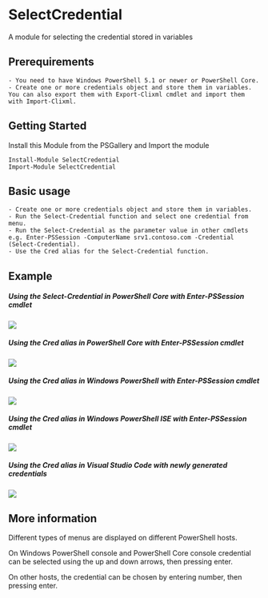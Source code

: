 # SelectCredential
A module for selecting the credential stored in variables

## Prerequirements
    - You need to have Windows PowerShell 5.1 or newer or PowerShell Core.
    - Create one or more credentials object and store them in variables. You can also export them with Export-Clixml cmdlet and import them with Import-Clixml.

## Getting Started
Install this Module from the PSGallery and Import the module

    Install-Module SelectCredential
    Import-Module SelectCredential

## Basic usage
    - Create one or more credentials object and store them in variables.
    - Run the Select-Credential function and select one credential from menu.
    - Run the Select-Credential as the parameter value in other cmdlets e.g. Enter-PSSession -ComputerName srv1.contoso.com -Credential (Select-Credential).
    - Use the Cred alias for the Select-Credential function.

## Example

##### Using the Select-Credential in PowerShell Core with Enter-PSSession cmdlet
![](https://raw.githubusercontent.com/amrowicki/SelectCredential/master/README/SelectCredential1.gif)

##### Using the Cred alias in PowerShell Core with Enter-PSSession cmdlet
![](https://raw.githubusercontent.com/amrowicki/SelectCredential/master/README/SelectCredential2.gif)

##### Using the Cred alias in Windows PowerShell with Enter-PSSession cmdlet
![](https://raw.githubusercontent.com/amrowicki/SelectCredential/master/README/SelectCredential3.gif)

##### Using the Cred alias in Windows PowerShell ISE with Enter-PSSession cmdlet
![](https://raw.githubusercontent.com/amrowicki/SelectCredential/master/README/SelectCredential4.gif)

##### Using the Cred alias in Visual Studio Code with newly generated credentials
![](https://raw.githubusercontent.com/amrowicki/SelectCredential/master/README/SelectCredential5.gif)

## More information
Different types of menus are displayed on different PowerShell hosts.

On Windows PowerShell console and PowerShell Core console credential can be selected using the up and down arrows, then pressing enter.

On other hosts, the credential can be chosen by entering number, then pressing enter.
